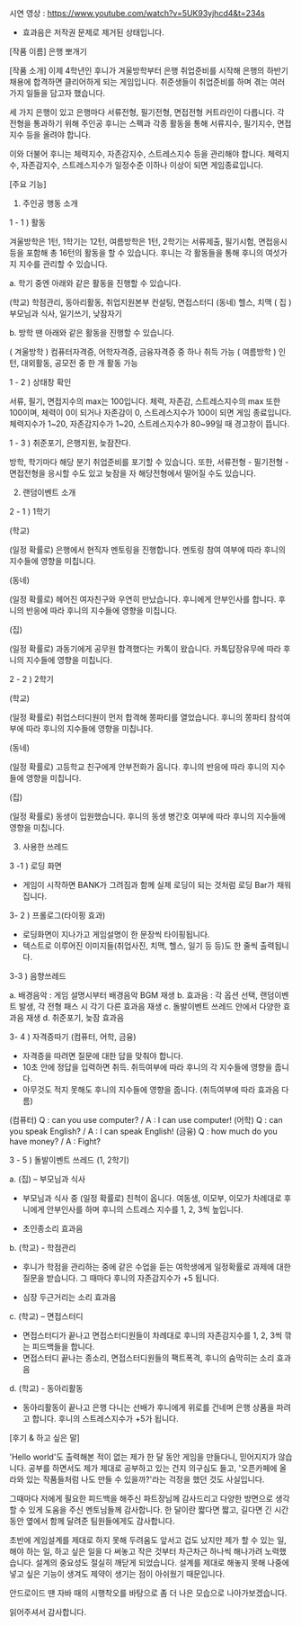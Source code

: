 시연 영상 : https://www.youtube.com/watch?v=5UK93yjhcd4&t=234s
* 효과음은 저작권 문제로 제거된 상태입니다.

[작품 이름]
은행 뽀개기

[작품 소개]
이제 4학년인 후니가 겨울방학부터 은행 취업준비를 시작해 은행의 하반기 채용에 합격하면 클리어하게 되는 게임입니다. 취준생들이 취업준비를 하며 겪는 여러 가지 일들을 담고자 했습니다.

세 가지 은행이 있고 은행마다 서류전형, 필기전형, 면접전형 커트라인이 다릅니다. 각 전형을 통과하기 위해 주인공 후니는 스펙과 각종 활동을 통해 서류지수, 필기지수, 면접지수 등을 올려야 합니다.

이와 더불어 후니는 체력지수, 자존감지수, 스트레스지수 등을 관리해야 합니다.
체력지수, 자존감지수, 스트레스지수가 일정수준 이하나 이상이 되면 게임종료입니다. 


[주요 기능]

1. 주인공 행동 소개

1 - 1 ) 활동

겨울방학은 1턴, 1학기는 12턴, 여름방학은 1턴, 2학기는 서류제출, 필기시험, 면접응시 등을 포함해 총 16턴의 활동을 할 수 있습니다. 후니는 각 활동들을 통해 후니의 여섯가지 지수를 관리할 수 있습니다.

 

a. 학기 중엔 아래와 같은 활동을 진행할 수 있습니다.

(학교) 학점관리, 동아리활동, 취업지원본부 컨설팅, 면접스터디
(동네) 헬스, 치맥
( 집 ) 부모님과 식사, 일기쓰기, 낮잠자기

 

b. 방학 땐 아래와 같은 활동을 진행할 수 있습니다.

( 겨울방학 ) 컴퓨터자격증, 어학자격증, 금융자격증 중 하나 취득 가능
( 여름방학 ) 인턴, 대외활동, 공모전 중 한 개 활동 가능

 

1 - 2 ) 상태창 확인

서류, 필기, 면접지수의 max는 100입니다.
체력, 자존감, 스트레스지수의 max 또한 100이며,
체력이 0이 되거나 자존감이 0, 스트레스지수가 100이 되면 게임 종료입니다.
체력지수가 1~20, 자존감지수가 1~20, 스트레스지수가 80~99일 때 경고창이 뜹니다.


1 - 3 ) 취준포기, 은행지원, 늦잠잔다.

방학, 학기마다 해당 분기 취업준비를 포기할 수 있습니다.
또한, 서류전형 - 필기전형 - 면접전형을 응시할 수도 있고 늦잠을 자 해당전형에서 떨어질 수도 있습니다.

 
2. 랜덤이벤트 소개

2 - 1 ) 1학기

(학교)

(일정 확률로) 은행에서 현직자 멘토링을 진행합니다. 멘토링 참여 여부에 따라 후니의 지수들에 영향을 미칩니다.

(동네)

(일정 확률로) 헤어진 여자친구와 우연히 만났습니다. 후니에게 안부인사를 합니다. 후니의 반응에 따라 후니의 지수들에 영향을 미칩니다.

(집)

(일정 확률로) 과동기에게 공무원 합격했다는 카톡이 왔습니다. 카톡답장유무에 따라 후니의 지수들에 영향을 미칩니다.


2 - 2 ) 2학기

(학교)

(일정 확률로) 취업스터디원이 먼저 합격해 쫑파티를 열었습니다. 후니의 쫑파티 참석여부에 따라 후니의 지수들에 영향을 미칩니다.

(동네)

(일정 확률로) 고등학교 친구에게 안부전화가 옵니다. 후니의 반응에 따라 후니의 지수들에 영향을 미칩니다.

(집)

(일정 확률로) 동생이 입원했습니다. 후니의 동생 병간호 여부에 따라 후니의 지수들에 영향을 미칩니다.


3. 사용한 쓰레드

3 -1 ) 로딩 화면 
- 게임이 시작하면 BANK가 그려짐과 함께 실제 로딩이 되는 것처럼 로딩 Bar가 채워집니다.


3- 2 ) 프롤로그(타이핑 효과) 
- 로딩화면이 지나가고 게임설명이 한 문장씩 타이핑됩니다. 
- 텍스트로 이루어진 이미지들(취업사진, 치맥, 헬스, 일기 등 등)도 한 줄씩 출력됩니다.


3-3 ) 음향쓰레드

a. 배경음악 : 게임 설명시부터 배경음악 BGM 재생
b. 효과음 : 각 옵션 선택, 랜덤이벤트 발생, 각 전형 패스 시 각기 다른 효과음 재생
c. 돌발이벤트 쓰레드 안에서 다양한 효과음 재생
d. 취준포기, 늦잠 효과음


3- 4 ) 자격증따기 (컴퓨터, 어학, 금융)

- 자격증을 따려면 질문에 대한 답을 맞춰야 합니다.
- 10초 안에 정답을 입력하면 취득. 취득여부에 따라 후니의 각 지수들에 영향을 줍니다. 
- 아무것도 적지 못해도 후니의 지수들에 영향을 줍니다. (취득여부에 따라 효과음 다름)

(컴퓨터) Q : can you use computer? /  A : I can use computer!
(어학) Q : can you speak English? /  A : I can speak English!
(금융) Q : how much do you have money? / A : Fight?

3 - 5 ) 돌발이벤트 쓰레드 (1, 2학기) 


a. (집) – 부모님과 식사 

- 부모님과 식사 중 (일정 확률로) 친척이 옵니다.
여동생, 이모부, 이모가 차례대로 후니에게 안부인사를 하며 후니의 스트레스 지수를 1, 2, 3씩 높입니다.

- 초인종소리 효과음

  

b. (학교) - 학점관리

- 후니가 학점을 관리하는 중에 같은 수업을 듣는 여학생에게 일정확률로 과제에 대한 질문을 받습니다.  그 때마다 후니의 자존감지수가 +5 됩니다. 

- 심장 두근거리는 소리 효과음

 
c. (학교) – 면접스터디
- 면접스터디가 끝나고 면접스터디원들이 차례대로 후니의 자존감지수를 1, 2, 3씩 깎는 피드백들을 합니다. 
- 면접스터디 끝나는 종소리, 면접스터디원들의 팩트폭격, 후니의 숨막히는 소리 효과음

 

d. (학교) - 동아리활동 

- 동아리활동이 끝나고 은행 다니는 선배가 후니에게 위로를 건네며 은행 상품을 파려고 합니다. 
후니의 스트레스지수가 +5가 됩니다.



[후기 & 하고 싶은 말]

'Hello world'도 출력해본 적이 없는 제가 한 달 동안 게임을 만들다니, 믿어지지가 않습니다. 공부를 하면서도 제가 제대로 공부하고 있는 건지 의구심도 들고, '오픈카페에 올라와 있는 작품들처럼 나도 만들 수 있을까?'라는 걱정을 했던 것도 사실입니다. 

그때마다 저에게 필요한 피드백을 해주신 파트장님께 감사드리고 다양한 방면으로 생각할 수 있게 도움을 주신 멘토님들께 감사합니다. 한 달이란 짧다면 짧고, 길다면 긴 시간 동안 옆에서 함께 달려준 팀원들에게도 감사합니다.

초반에 게임설계를 제대로 하지 못해 두려움도 앞서고 겁도 났지만 제가 할 수 있는 일, 해야 하는 일, 하고 싶은 일을 다 써놓고 작은 것부터 차근차근 하나씩 해나가려 노력했습니다. 설계의 중요성도 절실히 깨닫게 되었습니다. 설계를 제대로 해놓지 못해 나중에 넣고 싶은 기능이 생겨도 제약이 생기는 점이 아쉬웠기 때문입니다.

안드로이드 땐 자바 때의 시행착오를 바탕으로 좀 더 나은 모습으로 나아가보겠습니다.

읽어주셔서 감사합니다.
